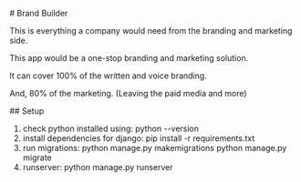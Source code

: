   

# Brand Builder

  

This is everything a company would need from the branding and marketing side.

This app would be a one-stop branding and marketing solution.

It can cover 100% of the written and voice branding.

And, 80% of the marketing. (Leaving the paid media and more)

  
  

## Setup

  

1. check python installed using:
		python --version
2. install dependencies for django:
		pip install -r requirements.txt
4. run migrations:
		python manage.py makemigrations
		python manage.py migrate
4. runserver: 
		python manage.py runserver
